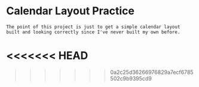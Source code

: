 # Calendar Layout Practice
    The point of this project is just to get a simple calendar layout built and looking correctly since I've never built my own before.

<<<<<<< HEAD
=======

>>>>>>> 0a2c25d36266976829a7ecf6785502c9b9395cd9
